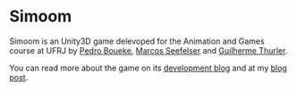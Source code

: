 # Simoom

Simoom is an Unity3D game delevoped for the Animation and Games course at UFRJ by [Pedro Boueke](https://github.com/pboueke), [Marcos Seefelser](https://github.com/mseefelder) and [Guilherme Thurler](https://github.com/thurler).

You can read more about the game on its [development blog](https://simoom-dev.github.io/blog/) and at my [blog post](https://pboueke.github.io/b/2017/08/20/simoom/). 
